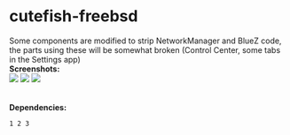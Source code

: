 # cutefish-freebsd
Some components are modified to strip NetworkManager and BlueZ code, the parts using these will be somewhat broken (Control Center, some tabs in the Settings app)<br>
<b>Screenshots:</b>
<br>
<img src="https://i.ibb.co/QY1BCMs/2022-10-15-084053-1920x1080-scrot.png"></img>
<img src="https://i.ibb.co/483bHgw/2022-10-13-204937-1920x1080-scrot.png"></img>
<img src="https://i.ibb.co/vc1n0rW/2022-10-13-181657-1920x1080-scrot.png"></img>
<br><br><br>
<b>Dependencies:</b>
```
1 2 3
```
